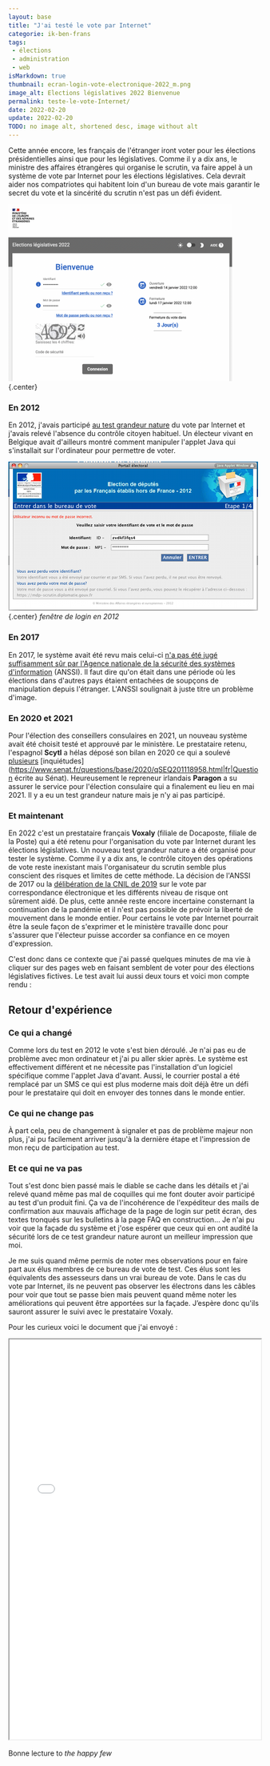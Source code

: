 ```yaml
---
layout: base
title: "J'ai testé le vote par Internet"
categorie: ik-ben-frans
tags: 
 - élections
 - administration
 - web
isMarkdown: true
thumbnail: ecran-login-vote-electronique-2022_m.png
image_alt: Elections législatives 2022 Bienvenue
permalink: teste-le-vote-Internet/
date: 2022-02-20
update: 2022-02-20
TODO: no image alt, shortened desc, image without alt
---
```


Cette année encore, les français de l'étranger iront voter pour les élections présidentielles ainsi que pour les législatives. Comme il y a dix ans, le ministre des affaires étrangères qui organise le scrutin, va faire appel à un système de vote par Internet pour les élections législatives. Cela devrait aider nos compatriotes qui habitent loin d'un bureau de vote mais garantir le secret du vote et la sincérité du scrutin n'est pas un défi évident.

![Elections législatives 2022 Bienvenue](ecran-login-vote-electronique-2022_m.png){.center}

### En 2012
En 2012, j'avais participé [au test grandeur nature](/voter-par-internet) du vote par Internet et j'avais relevé l'absence du contrôle citoyen habituel. Un électeur vivant en Belgique avait d'ailleurs montré comment manipuler l'applet Java qui s'installait sur l'ordinateur pour permettre de voter.

![Fenêtre de login](voter-login-applet.png){.center}
  *fenêtre de login en 2012*

### En 2017
En 2017, le système avait été revu mais celui-ci [n'a pas été jugé suffisamment sûr par l'Agence nationale de la sécurité des systèmes d'information](https://www.nextinpact.com/article/26009/103816-legislatives-2017-cest-officiel-francais-letranger-ne-pourront-pas-voter-par-internet) (ANSSI). Il faut dire qu'on était dans une période où les élections dans d'autres pays étaient entachées de soupçons de manipulation depuis l'étranger. L'ANSSI soulignait à juste titre un problème d'image.

### En 2020 et 2021
Pour l'élection des conseillers consulaires en 2021, un nouveau système avait été choisit testé et approuvé par le ministère. Le prestataire retenu, l'espagnol **Scytl** a hélas déposé son bilan en 2020 ce qui a soulevé [plusieurs](https://www.senat.fr/basile/visio.do?id=qSEQ200516388&idtable=q378336|q373244&_c=scytl&rch=gs&de=20190531&au=20200531&dp=1+an&radio=dp&aff=sep&tri=p&off=0&afd=ppr&afd=ppl&afd=pjl&afd=cvn) [inquiétudes](https://www.senat.fr/questions/base/2020/qSEQ201118958.html|fr|Question écrite au Sénat). Heureusement le repreneur irlandais **Paragon** a su assurer le service pour l'élection consulaire qui a finalement eu lieu en mai 2021. Il y a eu un test grandeur nature mais je n'y ai pas participé.

### Et maintenant
En 2022 c'est un prestataire français **Voxaly** (filiale de Docaposte, filiale de la Poste) qui a été retenu pour l'organisation du vote par Internet durant les élections législatives. Un nouveau test grandeur nature a été organisé pour tester le système. Comme il y a dix ans, le contrôle citoyen des opérations de vote reste inexistant mais l'organisateur du scrutin semble plus conscient des risques et limites de cette méthode. La décision de l'ANSSI de 2017 ou la [délibération de la CNIL de 2019](https://www.legifrance.gouv.fr/jorf/id/JORFTEXT000038661239) sur le vote par correspondance électronique et les différents niveau de risque ont sûrement aidé. De plus, cette année reste encore incertaine consternant la continuation de la pandémie et il n'est pas possible de prévoir la liberté de mouvement dans le monde entier. Pour certains le vote par Internet pourrait être la seule façon de s'exprimer et le ministère travaille donc pour s'assurer que l'électeur puisse accorder sa confiance en ce moyen d'expression.

C'est donc dans ce contexte que j'ai passé quelques minutes de ma vie à cliquer sur des pages web en faisant semblent de voter pour des élections législatives fictives. Le test avait lui aussi deux tours et voici mon compte rendu :

<!--excerpt-->
## Retour d'expérience

### Ce qui a changé
Comme lors du test en 2012 le vote s'est bien déroulé. Je n'ai pas eu de problème avec mon ordinateur et j'ai pu aller skier après. Le système est effectivement différent et ne nécessite pas l'installation d'un logiciel spécifique comme l'applet Java d'avant. Aussi, le courrier postal a été remplacé par un SMS ce qui est plus moderne mais doit déjà être un défi pour le prestataire qui doit en envoyer des tonnes dans le monde entier. 

### Ce qui ne change pas
À part cela, peu de changement à signaler et pas de problème majeur non plus, j'ai pu facilement arriver jusqu'à la dernière étape et l'impression de mon reçu de participation au test. 

### Et ce qui ne va pas
Tout s'est donc bien passé mais le diable se cache dans les détails et j'ai relevé quand même pas mal de coquilles qui me font douter avoir participé au test d'un produit fini. Ça va de l'incohérence de l'expéditeur des mails de confirmation aux mauvais affichage de la page de login sur petit écran, des textes tronqués sur les bulletins à la page FAQ en construction… Je n'ai pu voir que la façade du système et j'ose espérer que ceux qui en ont audité la sécurité lors de ce test grandeur nature auront un meilleur impression que moi.

Je me suis quand même permis de noter mes observations pour en faire part aux élus membres de ce bureau de vote de test. Ces élus sont les équivalents des assesseurs dans un vrai bureau de vote. Dans le cas du vote par Internet, ils ne peuvent pas observer les électrons dans les câbles pour voir que tout se passe bien mais peuvent quand même noter les améliorations qui peuvent être apportées sur la façade. J’espère donc qu'ils sauront assurer le suivi avec le prestataire Voxaly.

Pour les curieux voici le document que j'ai envoyé :

<!-- HTML -->
<div class="flex flex-col items-center">
    <iframe src="/files/2022/Test-Vote-Internet.pdf" width="100%" height="800px" title = "document Test-Vote-Internet">
    </iframe>
</div>
<!-- / HTML -->

Bonne lecture to *the happy few*

<!-- post notes:
https://www.w3docs.com/snippets/html/how-to-embed-pdf-in-html.html
--->
